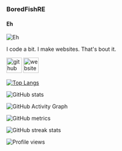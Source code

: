 ### BoredFishRE
#### Eh
![Eh](https://boredfish.dev/assets/img/boredfishpfpfancy1.gif?h=321a964c9fc264b57e081d8d6445df8b)

I code a bit. I make websites. That's bout it.



[<img src='https://cdn.jsdelivr.net/npm/simple-icons@3.0.1/icons/github.svg' alt='github' height='40'>](https://github.com/BoredFishRE)  [<img src='https://cdn.jsdelivr.net/npm/simple-icons@3.0.1/icons/icloud.svg' alt='website' height='40'>](https://boredfish.dev)  

[![Top Langs](https://github-readme-stats.vercel.app/api/top-langs/?username=BoredFishRE)](https://github.com/anuraghazra/github-readme-stats)

![GitHub stats](https://github-readme-stats.vercel.app/api?username=BoredFishRE&show_icons=true)  

![GitHub Activity Graph](https://activity-graph.herokuapp.com/graph?username=BoredFishRE)  

![GitHub metrics](https://metrics.lecoq.io/BoredFishRE)  

![GitHub streak stats](https://github-readme-streak-stats.herokuapp.com/?user=BoredFishRE)  

![Profile views](https://gpvc.arturio.dev/BoredFishRE)  
